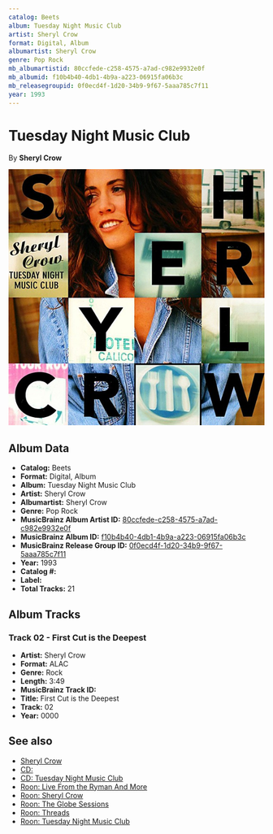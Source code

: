 ```yaml
---
catalog: Beets
album: Tuesday Night Music Club
artist: Sheryl Crow
format: Digital, Album
albumartist: Sheryl Crow
genre: Pop Rock
mb_albumartistid: 80ccfede-c258-4575-a7ad-c982e9932e0f
mb_albumid: f10b4b40-4db1-4b9a-a223-06915fa06b3c
mb_releasegroupid: 0f0ecd4f-1d20-34b9-9f67-5aaa785c7f11
year: 1993
---
```


# Tuesday Night Music Club

By **Sheryl Crow**

![](../../assets/beetscovers/Sheryl_Crow-Tuesday_Night_Music_Club.jpg)

## Album Data

- **Catalog:** Beets
- **Format:** Digital, Album
- **Album:** Tuesday Night Music Club
- **Artist:** Sheryl Crow
- **Albumartist:** Sheryl Crow
- **Genre:** Pop Rock
- **MusicBrainz Album Artist ID:** [80ccfede-c258-4575-a7ad-c982e9932e0f](https://musicbrainz.org/artist/80ccfede-c258-4575-a7ad-c982e9932e0f)
- **MusicBrainz Album ID:** [f10b4b40-4db1-4b9a-a223-06915fa06b3c](https://musicbrainz.org/release/f10b4b40-4db1-4b9a-a223-06915fa06b3c)
- **MusicBrainz Release Group ID:** [0f0ecd4f-1d20-34b9-9f67-5aaa785c7f11](https://musicbrainz.org/release-group/0f0ecd4f-1d20-34b9-9f67-5aaa785c7f11)
- **Year:** 1993
- **Catalog #:** 
- **Label:** 
- **Total Tracks:** 21

## Album Tracks

### Track 02 - First Cut is the Deepest

- **Artist:** Sheryl Crow
- **Format:** ALAC
- **Genre:** Rock
- **Length:** 3:49
- **MusicBrainz Track ID:** [](https://musicbrainz.org/recording/)
- **Title:** First Cut is the Deepest
- **Track:** 02
- **Year:** 0000


## See also

- [Sheryl Crow](Sheryl_Crow.md)
- [CD: ](../../CD/Sheryl_Crow/Sheryl_Crow.md)
- [CD: Tuesday Night Music Club](../../CD/Sheryl_Crow/Tuesday_Night_Music_Club.md)
- [Roon: Live From the Ryman And More](../../Roon/Sheryl_Crow/Live_From_the_Ryman_And_More.md)
- [Roon: Sheryl Crow](../../Roon/Sheryl_Crow/Sheryl_Crow.md)
- [Roon: The Globe Sessions](../../Roon/Sheryl_Crow/The_Globe_Sessions.md)
- [Roon: Threads](../../Roon/Sheryl_Crow/Threads.md)
- [Roon: Tuesday Night Music Club](../../Roon/Sheryl_Crow/Tuesday_Night_Music_Club.md)
